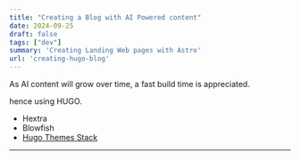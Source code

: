 ```yaml
---
title: "Creating a Blog with AI Powered content"
date: 2024-09-25
draft: false
tags: ["dev"]
summary: 'Creating Landing Web pages with Astro'
url: 'creating-hugo-blog'
---
```


As AI content will grow over time, a fast build time is appreciated.

hence using HUGO.

* Hextra
* Blowfish
* [Hugo Themes Stack](https://github.com/CaiJimmy/hugo-theme-stack)

---

